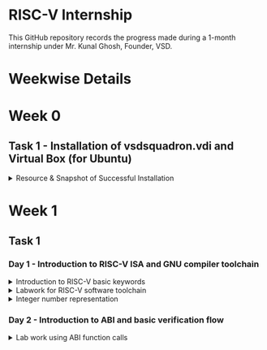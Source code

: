 # RISC-V Internship

This GitHub repository records the progress made during a 1-month internship under Mr. Kunal Ghosh, Founder, VSD.

# Weekwise Details

# Week 0

## Task 1 - Installation of vsdsquadron.vdi and Virtual Box (for Ubuntu)

<details>
  <summary>Resource & Snapshot of Successful Installation</summary>

  Resource for installation and Setup of vsdsquadron.vdi and Virtual Box (for Ubuntu)
  [StepsToSetupLabs.pdf](https://github.com/kushaanbhat/somaiya-riscv/files/13813451/StepsToSetupLabs.pdf)
  
  Snapshot: 
  ![Sucessful Installation and Launch of Workspace](https://github.com/kushaanbhat/somaiya-riscv/assets/109136280/c2c85475-a12c-493c-857a-a6aff015b31f)
  
</details>

# Week 1

## Task 1

### Day 1 - Introduction to RISC-V ISA and GNU compiler toolchain
<details>
  <summary>Introduction to RISC-V basic keywords</summary>
  RISC-V ISA is a base integer ISA and must be present in any implementation along with some optional extension. The RISC-V has been designed to support extensive customization and specialization which can be extended  with  one  or  more  optional  instruction-set  extensions,  but  the  base  integer instructions cannot be redefined. The different instructions included in RISC-V are listed below.

1. Pseudo instructions - For e.g- mv,li,ret etc
2. Base integer instruction (RV64I, RV32I)-For e.g-lui,addi etc
3. Multiply extension (RV64M) -For e.g- mulw,divw etc
4. Single and double floating point instruction (RV64F, RV64D) -For e.g- flw,fadd etc
5. Application binary instruction 
6. Memory allocation and stack pointer

The details of the RISC-V instructions set manual can be found [The RISC-V Instruction Set Manual](https://riscv.org/wp-content/uploads/2017/05/riscv-spec-v2.2.pdf).

Each base integer set is characterized by the  width  of the register (XLEN) and the size of the user address space. The most important advantage of RISC-V is that it is an open standard instruction that is easily available for academic and commercial purposes free of cost.
</details>

<details>
  <summary>Labwork for RISC-V software toolchain</summary>
  1 ) Write a C program for finding the sum of integers from 1 to n and name it sum1ton.c 
  Following is the C program:
  
  
  ```C
#include <stdio.h>

int main(){
    int i,  sum=0 , n=100;
    for(i=0, i<=n; i++){
        sum = sum  + i;
    }
    printf("Sum of numbers 0 to %d is %d ", n, sum);
    return 0;
}
  ```
#Note: Install Leafpad a code editor using the following command 
```bash
    sudo snap install leafpad
```

 2 ) Compile the Program using the following command on terminal
```bash
    gcc sum1ton.c
```

 3 ) Then run the Program using the following command on terminal
```bash
    ./a.out
```
![Screenshot 2024-01-03 104318](https://github.com/kushaanbhat/somaiya-riscv/assets/109136280/bb83236b-8ff7-435e-8c7c-59d12102c1c1)

 4 ) To view sum1ton.c on the terminal use the following command
```bash
    cat sum1ton.c
```

 5 ) To compile the program on RISC-V gcc use the following command (Option 1)
```bash
    riscv64-unknown-elf-gcc -O1 -mabi=lp64 -march=rv64i -o sum1ton.o sum1ton.c
```
Subsequently, use the following command (to create sum1ton.o)
```bash
    ls -ltr sum1ton.o
```
![Screenshot 2024-01-03 105320](https://github.com/kushaanbhat/somaiya-riscv/assets/109136280/57bd9a82-ff11-4439-936a-0a46c896f8e0)

 6 ) Now open a new tab of the terminal and use the following command
```bash
    riscv64-unknown-elf-objdump -d sum1ton.o
```
To filter instructions belonging to main() use the following command

```bash
    riscv64-unknown-elf-objdump -d sum1ton.o | less
```

To find instructions belonging to main() use the following command

```bash
    :/main
```
![Screenshot 2024-01-03 105706](https://github.com/kushaanbhat/somaiya-riscv/assets/109136280/ce7e8741-ca2e-484b-9530-90ff627a242f)

No of Instructions in main() = (101c0 - 10184)/4
                             = 3c
                             = f (15 in decimal)

To quit the filter use the following command
```bash
    :q
```

7 ) To compile the program on RISC-V gcc use the following command (Option fast)
```bash
    riscv64-unknown-elf-gcc -Ofast -mabi=lp64 -march=rv64i -o sum1ton.o sum1ton.c
```
![Screenshot 2024-01-03 105902](https://github.com/kushaanbhat/somaiya-riscv/assets/109136280/c591e3e6-3c63-4c84-94f6-3d1e7fb3bbc3)

 8 ) Again visit the other tab and use the following command

```bash
    riscv64-unknown-elf-objdump -d sum1ton.o | less
```
![Screenshot 2024-01-03 105914](https://github.com/kushaanbhat/somaiya-riscv/assets/109136280/b2abb0a9-85d8-4644-bf2f-585345ea3089)

To find instructions belonging to main() use the following command

```bash
    :/main
```
![Screenshot 2024-01-03 110001](https://github.com/kushaanbhat/somaiya-riscv/assets/109136280/8afbde47-c801-4086-a210-0858dc7609a5)

No of Instructions in main() = (100e0 - 100bo)/4
                             = 30
                             = c (12 in decimal)

To quit the filter use the following command
```bash
    :q
```
 9 ) Now run the code on RISC-V Complier using the following command

```bash
    spike pk sum1ton.o
```

![Screenshot 2024-01-15 205421](https://github.com/kushaanbhat/somaiya-riscv/assets/109136280/cff688ba-002f-4deb-86b3-1a9cab352758)

</details>

<details>
  <summary>Integer number representation</summary>
  
  ```C
#include <stdio.h>
#include <math.h>

int main(){
  unsigned long long int max = (unsigned long long int)(pow(2,64)-1);
  printf("Highest Number represented by unsigned long long int is %llu \n", max);
  return 0;
}
  ```

  ```C
#include <stdio.h>
#include <math.h>

int main(){
	long long int max = (long long int)(pow(2,64)-1);
	long long int min = (long long int)(pow(2,64)*-1);
	printf("Highest Number represented by signed long long int is %llu \n", max);
	printf("Lowest Number represented by signed long long int is %llu \n", min);
	return 0;
}
  ```

 Compile the Program using the following command on terminal
```bash
    gcc {{filename}}
```

 Then run the Program using the following command on terminal
```bash
    ./a.out
```

![Screenshot 2024-01-03 132320](https://github.com/kushaanbhat/somaiya-riscv/assets/109136280/795f27aa-fd2d-434a-a7c1-f5642da24b14)

RISC-V Complier
```bash
    riscv64-unknown-elf-gcc -Ofast -mabi=lp64 -march=rv64i -o {{file_name}}.o {{file_name}}.c
```

Now run the code on RISC-V Complier using the following command

```bash
    spike pk {{file_name}}.o
```

![Screenshot 2024-01-15 211300](https://github.com/kushaanbhat/somaiya-riscv/assets/109136280/acf4309b-33af-4bea-80d3-8c98f6cbbc23)

</details>

### Day 2 - Introduction to ABI and basic verification flow

<details>
  <summary>Lab work using ABI function calls</summary>
	
![Screenshot 2024-01-03 132819](https://github.com/kushaanbhat/somaiya-riscv/assets/109136280/1eeb5640-0089-462d-87f5-26175a950e38)

The code for 1to9_custom.c is given below

  ```C
#include <stdio.h>

extern int load(int x, int y)

int main(){
  int result = 0;
  int count = 9;
  result = load(0x0, count+1);
  printf("Sum of numbers 0 to %d is %d ", count, result);
}
  ```
The code for load.S is given below

 ```ASM
.section .text
.global load
.type load, @function

load:
      add a4, a0, zero
      add a2, a0, a1
      add a3, a0, zero
loop: add a4, a3, a4
      addi a3, a3, 1
      blt a3, a2, loop
      add a0, a4, zero
      ret
  ```
To compile the program on RISC-V gcc use the following command (Option fast)
```bash
    riscv64-unknown-elf-gcc -Ofast -mabi=lp64 -march=rv64i -o 1to9_custom.o 1to9_custom.c load.S
```

```bash
    riscv64-unknown-elf-objdump -d 1to9_custom.c.o | less
```

![Screenshot 2024-01-05 101906](https://github.com/kushaanbhat/somaiya-riscv/assets/109136280/b37b8772-8be0-4662-b4a8-65b13509bb6c)

![Screenshot 2024-01-05 101915](https://github.com/kushaanbhat/somaiya-riscv/assets/109136280/4e66c317-6d94-49da-b14e-d28c83a91cd5)

Now run the code on RISC-V Complier using the following command

```bash
    spike pk 1to9_custom.o
```

![Screenshot 2024-01-15 210227](https://github.com/kushaanbhat/somaiya-riscv/assets/109136280/331a8cc3-a497-400d-a294-1c9cb2e83574)

</details>
